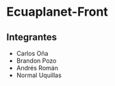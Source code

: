 # Ecuaplanet-Front

## Integrantes

<ul>
    <li>Carlos Oña</li>
    <li>Brandon Pozo</li>
    <li>Andrés Román</li>
    <li>Normal Uquillas</li>
</ul>
